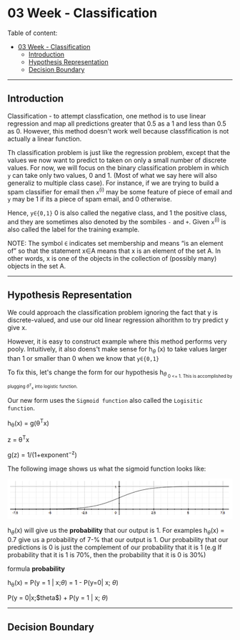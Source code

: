 # 03 Week - Classification

Table of content:
- [03 Week - Classification](#03-week---classification)
  - [Introduction](#introduction)
  - [Hypothesis Representation](#hypothesis-representation)
  - [Decision Boundary](#decision-boundary)

----------------------------

## Introduction

Classification - to attempt classfication, one method is to use linear regression and map all predictions greater that 0.5 as a 1 and less than 0.5 as 0. However, this method doesn't work well because classfification is not actually a linear function.

Th classification problem is just like the regression problem, except that the values we now want to predict to taken on only a small number of discrete values. For now, we will focus on the binary classification problem in which `y` can take only two values, 0 and 1. (Most of what we say here will also generaliz to multiple class case).  For instance, if we are trying to build a spam classifier for email then `x`<sup>(i)</sup> may be some feature of piece of email and `y` may be 1 if its a piece of spam email, and 0 otherwise.

Hence, `y∈{0,1}` 0 is also called the negative class, and 1 the positive class, and they are sometimes also denoted by the sombiles `-` and `+`. Given `x`<sup>(i)</sup> is also called the label for the training example.


NOTE: The symbol `∈` indicates set membership and means “is an element of” so that the statement x∈A means that x is an element of the set A. In other words, x is one of the objects in the collection of (possibly many) objects in the set A.

--------------------


## Hypothesis Representation

We could approach the classification problem ignoring the fact that y is discrete-valued, and use our old linear regression alhorithm to try predict y give x. 

However, it is easy to construct example where this method performs very pooly. Intuitively, it also doens't make sense for h<sub>$\theta$</sub> (x) to take values larger than 1 or smaller than 0 when we know that  `y∈{0,1}`  

To fix this, let's change the form for our hypothesis h<sub>$\theta$<sub> 0 <= 1. This is accomplished by plugging $\theta$<sup>T</sup><sub>x</sub> into logistic function.

Our new form uses the `Sigmoid function` also called the `Logisitic function`.


h<sub>θ</sub>(x) = g(θ<sup>T</sup>x)

z = θ<sup>T</sup>x

g(z) = 1/(1+exponent<sup>−z</sup>)


The following image shows us what the sigmoid function looks like:

<img src="./week3_assets/sigmoid_function.png" alt="sigmoid function" />

h<sub>$\theta$</sub>(x) will give us the **probability** that our output is 1. For examples h<sub>$\theta$</sub>(x) = 0.7 give us a probability of 7-% that our output is 1. Our probability that our predictions is 0 is just the complement of our probability that it is 1 (e.g If probability that it is 1 is 70%, then the probability that it is 0 is 30%)

formula **probability**

h<sub>θ</sub>(x) = P(y = 1 | x;$\theta$) = 1 - P(y=0| x; $\theta$)

P(y = 0|x;\$theta$) + P(y = 1 | x; $\theta$)


---------------

## Decision Boundary